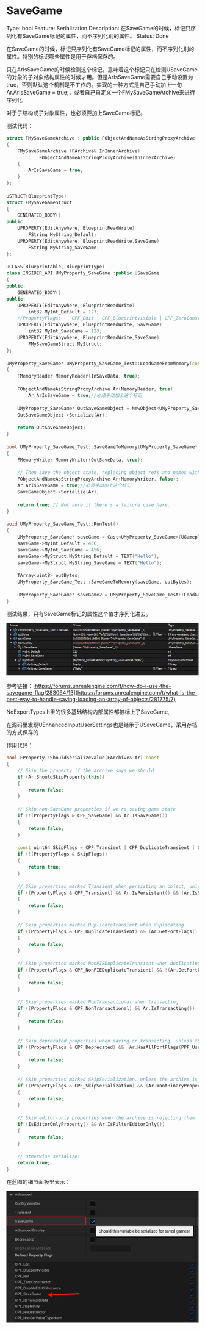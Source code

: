 # SaveGame

Type: bool
Feature: Serialization
Description: 在SaveGame的时候，标记只序列化有SaveGame标记的属性，而不序列化别的属性。
Status: Done

在SaveGame的时候，标记只序列化有SaveGame标记的属性，而不序列化别的属性。特别的标识哪些属性是用于存档保存的。

只在ArIsSaveGame的时候检测这个标记，意味着这个标记只在检测USaveGame的对象的子对象结构属性的时候才用。但是ArIsSaveGame需要自己手动设置为true，否则默认这个机制是不工作的。实现的一种方式是自己手动加上一句Ar.ArIsSaveGame = true;，或者自己自定义一个FMySaveGameArchive来进行序列化

对于子结构或子对象属性，也必须要加上SaveGame标记。

测试代码：

```cpp
struct FMySaveGameArchive : public FObjectAndNameAsStringProxyArchive
{
    FMySaveGameArchive (FArchive& InInnerArchive)
        :   FObjectAndNameAsStringProxyArchive(InInnerArchive)
    { 
        ArIsSaveGame = true;
    }
};

USTRUCT(BlueprintType)
struct FMySaveGameStruct
{
	GENERATED_BODY()
public:
	UPROPERTY(EditAnywhere, BlueprintReadWrite)
		FString MyString_Default;
	UPROPERTY(EditAnywhere, BlueprintReadWrite,SaveGame)
		FString MyString_SaveGame;
};

UCLASS(Blueprintable, BlueprintType)
class INSIDER_API UMyProperty_SaveGame :public USaveGame
{
public:
	GENERATED_BODY()
public:
	UPROPERTY(EditAnywhere, BlueprintReadWrite)
		int32 MyInt_Default = 123;
	//PropertyFlags:	CPF_Edit | CPF_BlueprintVisible | CPF_ZeroConstructor | CPF_SaveGame | CPF_IsPlainOldData | CPF_NoDestructor | CPF_HasGetValueTypeHash | CPF_NativeAccessSpecifierPublic 
	UPROPERTY(EditAnywhere, BlueprintReadWrite, SaveGame)
		int32 MyInt_SaveGame = 123;
	UPROPERTY(EditAnywhere, BlueprintReadWrite,SaveGame)
		FMySaveGameStruct MyStruct;
};

UMyProperty_SaveGame* UMyProperty_SaveGame_Test::LoadGameFromMemory(const TArray<uint8>& InSaveData)
{
	FMemoryReader MemoryReader(InSaveData, true);

	FObjectAndNameAsStringProxyArchive Ar(MemoryReader, true);
		Ar.ArIsSaveGame = true;//必须手动加上这个标记

	UMyProperty_SaveGame* OutSaveGameObject = NewObject<UMyProperty_SaveGame>(GetTransientPackage(), UMyProperty_SaveGame::StaticClass());
	OutSaveGameObject->Serialize(Ar);

	return OutSaveGameObject;
}

bool UMyProperty_SaveGame_Test::SaveGameToMemory(UMyProperty_SaveGame* SaveGameObject, TArray<uint8>& OutSaveData)
{
	FMemoryWriter MemoryWriter(OutSaveData, true);

	// Then save the object state, replacing object refs and names with strings
	FObjectAndNameAsStringProxyArchive Ar(MemoryWriter, false);
	Ar.ArIsSaveGame = true;//必须手动加上这个标记
	SaveGameObject->Serialize(Ar);

	return true; // Not sure if there's a failure case here.
}

void UMyProperty_SaveGame_Test::RunTest()
{
	UMyProperty_SaveGame* saveGame = Cast<UMyProperty_SaveGame>(UGameplayStatics::CreateSaveGameObject(UMyProperty_SaveGame::StaticClass()));
	saveGame->MyInt_Default = 456;
	saveGame->MyInt_SaveGame = 456;
	saveGame->MyStruct.MyString_Default = TEXT("Hello");
	saveGame->MyStruct.MyString_SaveGame = TEXT("Hello");

	TArray<uint8> outBytes;
	UMyProperty_SaveGame_Test::SaveGameToMemory(saveGame, outBytes);

	UMyProperty_SaveGame* saveGame2 = UMyProperty_SaveGame_Test::LoadGameFromMemory(outBytes);
}
```

测试结果，只有SaveGame标记的属性这个值才序列化进去。

![Untitled](SaveGame/Untitled.png)

参考链接：[https://forums.unrealengine.com/t/how-do-i-use-the-savegame-flag/283064/13](https://forums.unrealengine.com/t/what-is-the-best-way-to-handle-saving-loading-an-array-of-objects/281775/7)

NoExportTypes.h里的很多基础结构内部属性都被标上了SaveGame,

在源码里发现UEnhancedInputUserSettings也是继承于USaveGame，采用存档的方式保存的

作用代码：

```cpp
bool FProperty::ShouldSerializeValue(FArchive& Ar) const
{
	// Skip the property if the archive says we should
	if (Ar.ShouldSkipProperty(this))
	{
		return false;
	}

	// Skip non-SaveGame properties if we're saving game state
	if (!(PropertyFlags & CPF_SaveGame) && Ar.IsSaveGame())
	{
		return false;
	}

	const uint64 SkipFlags = CPF_Transient | CPF_DuplicateTransient | CPF_NonPIEDuplicateTransient | CPF_NonTransactional | CPF_Deprecated | CPF_DevelopmentAssets | CPF_SkipSerialization;
	if (!(PropertyFlags & SkipFlags))
	{
		return true;
	}

	// Skip properties marked Transient when persisting an object, unless we're saving an archetype
	if ((PropertyFlags & CPF_Transient) && Ar.IsPersistent() && !Ar.IsSerializingDefaults())
	{
		return false;
	}

	// Skip properties marked DuplicateTransient when duplicating
	if ((PropertyFlags & CPF_DuplicateTransient) && (Ar.GetPortFlags() & PPF_Duplicate))
	{
		return false;
	}

	// Skip properties marked NonPIEDuplicateTransient when duplicating, but not when we're duplicating for PIE
	if ((PropertyFlags & CPF_NonPIEDuplicateTransient) && !(Ar.GetPortFlags() & PPF_DuplicateForPIE) && (Ar.GetPortFlags() & PPF_Duplicate))
	{
		return false;
	}

	// Skip properties marked NonTransactional when transacting
	if ((PropertyFlags & CPF_NonTransactional) && Ar.IsTransacting())
	{
		return false;
	}

	// Skip deprecated properties when saving or transacting, unless the archive has explicitly requested them
	if ((PropertyFlags & CPF_Deprecated) && !Ar.HasAllPortFlags(PPF_UseDeprecatedProperties) && (Ar.IsSaving() || Ar.IsTransacting() || Ar.WantBinaryPropertySerialization()))
	{
		return false;
	}

	// Skip properties marked SkipSerialization, unless the archive is forcing them
	if ((PropertyFlags & CPF_SkipSerialization) && (Ar.WantBinaryPropertySerialization() || !Ar.HasAllPortFlags(PPF_ForceTaggedSerialization)))
	{
		return false;
	}

	// Skip editor-only properties when the archive is rejecting them
	if (IsEditorOnlyProperty() && Ar.IsFilterEditorOnly())
	{
		return false;
	}

	// Otherwise serialize!
	return true;
}
```

在蓝图的细节面板里表示：

![Untitled](SaveGame/Untitled%201.png)